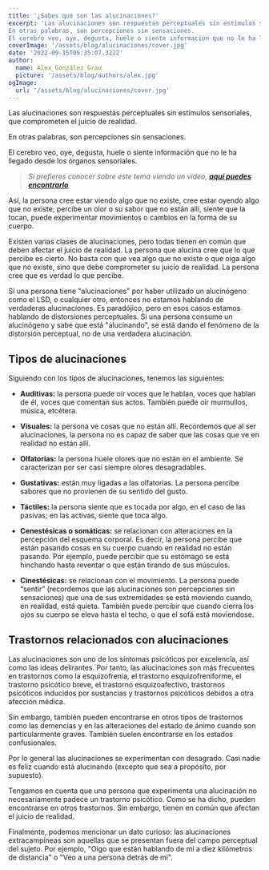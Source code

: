 ```yaml
---
title: '¿Sabes qué son las alucinaciones?'
excerpt: 'Las alucinaciones son respuestas perceptuales sin estìmulos sensoriales, que comprometen el juicio de realidad.
En otras palabras, son percepciones sin sensaciones.
El cerebro veo, oye, degusta, huele o siente información que no le ha llegado desde los órganos sensoriales.'
coverImage: '/assets/blog/alucinaciones/cover.jpg'
date: '2022-09-15T05:35:07.322Z'
author:
  name: Alex González Grau
  picture: '/assets/blog/authors/alex.jpg'
ogImage:
  url: '/assets/blog/alucinaciones/cover.jpg'
---
```


Las alucinaciones son respuestas perceptuales sin estímulos sensoriales, que comprometen el juicio de realidad.

En otras palabras, son percepciones sin sensaciones.

El cerebro veo, oye, degusta, huele o siente información que no le ha llegado desde los órganos sensoriales.

>*Si prefieres conocer sobre este tema viendo un video, [**aquí puedes encontrarlo**](https://www.youtube.com/watch?v=nHhXIFBEGkc)*

Así, la persona cree estar viendo algo que no existe, cree estar oyendo algo que no existe; percibe un olor o su sabor que no están allí, siente que la tocan, puede experimentar movimientos o cambios en la forma de su cuerpo.

Existen varias clases de alucinaciones, pero todas tienen en común que deben afectar el juicio de realidad. La persona que alucina cree que lo que percibe es cierto. No basta con que vea algo que no existe o que oiga algo que no existe, sino que debe comprometer su juicio de realidad. La persona cree que es verdad lo que percibe. 

Si una persona tiene "alucinaciones" por haber utilizado un alucinógeno como el LSD, o cualquier otro, entonces no estamos hablando de verdaderas alucinaciones. Es paradójico, pero en esos casos estamos hablando de distorsiones perceptuales. Si una persona consume un alucinógeno y sabe que está "alucinando", se está dando el fenómeno de la distorsión perceptual, no de una verdadera alucinación.

## Tipos de alucinaciones

Siguiendo con los tipos de alucinaciones, tenemos las siguientes: 

* __Auditivas:__ la persona puede oír voces que le hablan, voces que hablan de él, voces que comentan sus actos. También puede oír murmullos, música, etcétera.

* __Visuales:__ la persona ve cosas que no están allí. Recordemos que al ser alucinaciones, la persona no es capaz de saber que las cosas que ve en realidad no están allí.

* __Olfatorias:__ la persona huele olores que no están en el ambiente. Se caracterizan por ser casi siempre olores desagradables.

* __Gustativas:__ están muy ligadas a las olfatorias. La persona percibe sabores que no provienen de su sentido del gusto.

* __Táctiles:__ la persona siente que es tocada por algo, en el caso de las pasivas; en las activas, siente que toca algo.

* __Cenestésicas o somáticas:__ se relacionan con alteraciones en la percepción del esquema corporal. Es decir, la persona percibe que están pasando cosas en su cuerpo cuando en realidad no están pasando. Por ejemplo, puede percibir que su estómago se está hinchando hasta reventar o que están tirando de sus músculos. 

* __Cinestésicas:__ se relacionan con el movimiento. La persona puede “sentir” (recordemos que las alucinaciones son percepciones sin sensaciones) que una de sus extremidades se está moviendo cuando, en realidad, está quieta. También puede percibir que cuando cierra los ojos su cuerpo se eleva hasta el techo, o que el sofá está moviendose.

## Trastornos relacionados con alucinaciones

Las alucinaciones son uno de los síntomas psicóticos por excelencia, así como las ideas delirantes. Por tanto, las alucinaciones son más frecuentes en trastornos como la esquizofrenia, el trastorno esquizofreniforme, el trastorno psicótico breve, el trastorno esquizoafectivo, trastornos psicóticos inducidos por sustancias y trastornos psicóticos debidos a otra afección médica. 

Sin embargo, también pueden encontrarse en otros tipos de trastornos como las demencias y en las alteraciones del estado de ánimo cuando son particularmente graves. También suelen encontrarse en los estados confusionales.

Por lo general las alucinaciones se experimentan con desagrado. Casi nadie es feliz cuando está alucinando (excepto que sea a propósito, por supuesto).

Tengamos en cuenta que una persona que experimenta una alucinación no necesariamente padece un trastorno psicótico. Como se ha dicho, pueden encontrarse en otros trastornos. Sin embargo, tienen en común que afectan el juicio de realidad.

Finalmente, podemos mencionar un dato curioso: las alucinaciones extracampíneas son aquellas que se presentan fuera del campo perceptual del sujeto. Por ejemplo, "Oigo que están hablando de mí a diez kilómetros de distancia" o "Veo a una persona detrás de mí".


